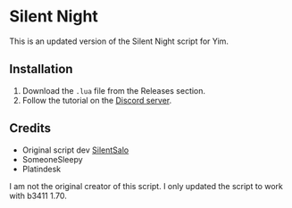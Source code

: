 # Silent Night

This is an updated version of the Silent Night script for Yim. 

## Installation
1. Download the `.lua` file from the Releases section.
2. Follow the tutorial on the [Discord server](https://discord.com/invite/AYpT8cBaVb).

## Credits
- Original script dev [SilentSalo](https://github.com/SilentSalo/SilentNight)
- SomeoneSleepy
- Platindesk

I am not the original creator of this script. I only updated the script to work with b3411 1.70.
